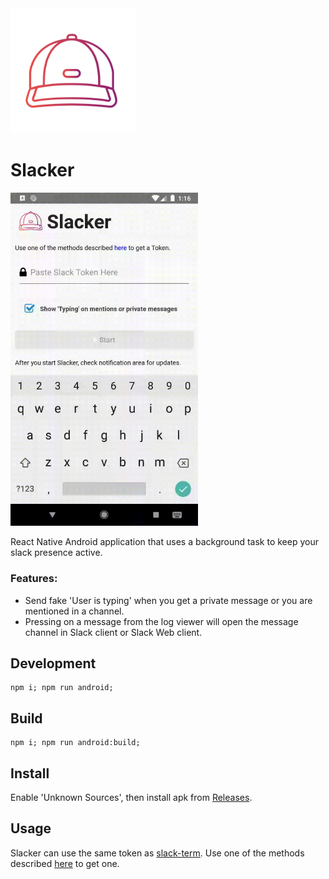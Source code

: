 <img src="icon.png" alt="logo" width="200"/>


Slacker
=======

<img src="screen.gif" alt="logo" width="300"/>

React Native Android application that uses a background task to keep your slack presence active.

### Features:
- Send fake 'User is typing' when you get a private message or you are mentioned in a channel.
- Pressing on a message from the log viewer will open the message channel in Slack client or Slack Web client.

## Development

```
npm i; npm run android;
```
## Build

```
npm i; npm run android:build;
```
## Install

Enable 'Unknown Sources', then install apk from [Releases](https://github.com/sonictruth/slacker/releases).
## Usage

Slacker can use the same token as [slack-term](https://github.com/erroneousboat/slack-term).
Use one of the methods described [here](https://github.com/erroneousboat/slack-term/wiki#running-slack-term-without-legacy-tokens) to get  one.
